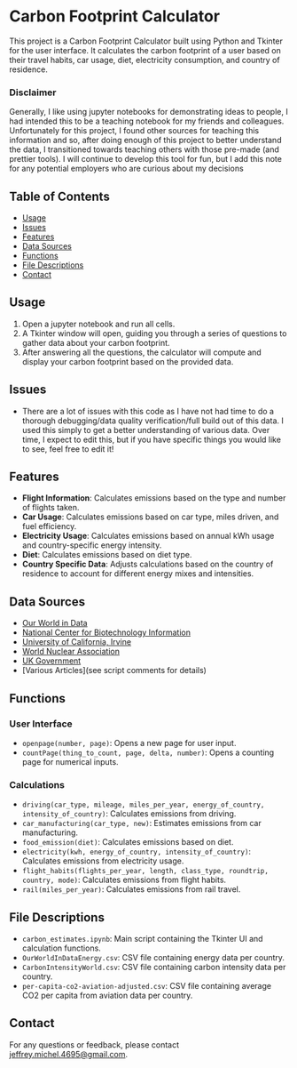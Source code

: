 # Carbon Footprint Calculator

This project is a Carbon Footprint Calculator built using Python and Tkinter for the user interface. It calculates the carbon footprint of a user based on their travel habits, car usage, diet, electricity consumption, and country of residence.

### Disclaimer 
Generally, I like using jupyter notebooks for demonstrating ideas to people, I had intended this to be a teaching notebook for my friends and colleagues. Unfortunately for this project, I found other sources for teaching this information and so, after doing enough of this project to better understand the data, I transitioned towards teaching others with those pre-made (and prettier tools). I will continue to develop this tool for fun, but I add this note for any potential employers who are curious about my decisions

## Table of Contents

- [Usage](#usage)
- [Issues](#issues)
- [Features](#features)
- [Data Sources](#data-sources)
- [Functions](#functions)
- [File Descriptions](#file-descriptions)
- [Contact](#contact)

## Usage

1.  Open a jupyter notebook and run all cells.
2.  A Tkinter window will open, guiding you through a series of questions to gather data about your carbon footprint.
3.  After answering all the questions, the calculator will compute and display your carbon footprint based on the provided data.

## Issues
- There are a lot of issues with this code as I have not had time to do a thorough debugging/data quality verification/full build out of this data. I used this simply to get a better understanding of various data. Over time, I expect to edit this, but if you have specific things you would like to see, feel free to edit it! 

## Features

- **Flight Information**: Calculates emissions based on the type and number of flights taken.
- **Car Usage**: Calculates emissions based on car type, miles driven, and fuel efficiency.
- **Electricity Usage**: Calculates emissions based on annual kWh usage and country-specific energy intensity.
- **Diet**: Calculates emissions based on diet type.
- **Country Specific Data**: Adjusts calculations based on the country of residence to account for different energy mixes and intensities.

## Data Sources

- [Our World in Data](https://ourworldindata.org/)
- [National Center for Biotechnology Information](https://www.ncbi.nlm.nih.gov/pmc/articles/PMC4372775/)
- [University of California, Irvine](https://www.physics.uci.edu/~silverma/actions/greenhousereduction.html)
- [World Nuclear Association](https://www.world-nuclear.org/)
- [UK Government](https://www.gov.uk/government/publications/greenhouse-gas-reporting-conversion-factors-2022)
- [Various Articles](see script comments for details)

## Functions

### User Interface

- `openpage(number, page)`: Opens a new page for user input.
- `countPage(thing_to_count, page, delta, number)`: Opens a counting page for numerical inputs.

### Calculations

- `driving(car_type, mileage, miles_per_year, energy_of_country, intensity_of_country)`: Calculates emissions from driving.
- `car_manufacturing(car_type, new)`: Estimates emissions from car manufacturing.
- `food_emission(diet)`: Calculates emissions based on diet.
- `electricity(kwh, energy_of_country, intensity_of_country)`: Calculates emissions from electricity usage.
- `flight_habits(flights_per_year, length, class_type, roundtrip, country, mode)`: Calculates emissions from flight habits.
- `rail(miles_per_year)`: Calculates emissions from rail travel.

## File Descriptions

- `carbon_estimates.ipynb`: Main script containing the Tkinter UI and calculation functions.
- `OurWorldInDataEnergy.csv`: CSV file containing energy data per country.
- `CarbonIntensityWorld.csv`: CSV file containing carbon intensity data per country.
- `per-capita-co2-aviation-adjusted.csv`: CSV file containing average CO2 per capita from aviation data per country.

## Contact

For any questions or feedback, please contact jeffrey.michel.4695@gmail.com.
